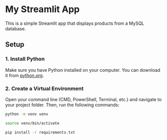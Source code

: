 # My Streamlit App

This is a simple Streamlit app that displays products from a MySQL database.

## Setup

### 1. Install Python

Make sure you have Python installed on your computer. You can download it from [python.org](https://www.python.org/downloads/).

### 2. Create a Virtual Environment

Open your command line (CMD, PowerShell, Terminal, etc.) and navigate to your project folder. Then, run the following commands:

```bash
python -m venv venv

source venv/bin/activate

pip install -r requirements.txt